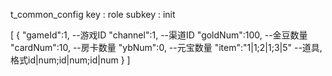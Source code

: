 t_common_config
key : role
subkey : init

[
{
"gameId":1,          --游戏ID
"channel":1,         --渠道ID
"goldNum":100,       --金豆数量
"cardNum":10,        --房卡数量
"ybNum":0,           --元宝数量
"item":"1|1;2|1;3|5" --道具,格式id|num;id|num;id|num
}
]